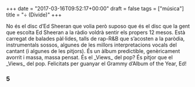 +++
date = "2017-03-16T09:52:17+00:00"
draft = false
tags = ["música"]
title = "÷ (Divide)"
+++
<!-- more -->No és el disc d’Ed Sheeran que volia però suposo que és el disc que la gent que escolta Ed Sheeran a la ràdio voldrà sentir els propers 12 mesos. Està carregat de balades pàl·lides, talls de rap-R&B que s’acosten a la paròdia, instrumentals sossos, algunes de les millors interpretacions vocals del cantant (i algunes de les pitjors). És un àlbum predictible, genèricament avorrit i massa, massa pensat. És el _Views_ del pop? És pitjor que el _Views_ del pop. Felicitats per guanyar el Grammy d’Album of the Year, Ed!

### 5